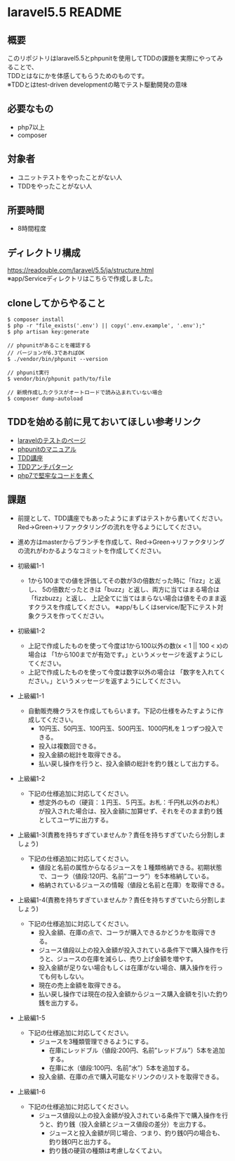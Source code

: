 # laravel5.5 README

## 概要
このリポジトリはlaravel5.5とphpunitを使用してTDDの課題を実際にやってみることで、  
TDDとはなにかを体感してもらうためのものです。  
※TDDとはtest-driven developmentの略でテスト駆動開発の意味

## 必要なもの
* php7以上
* composer 

## 対象者
* ユニットテストをやったことがない人
* TDDをやったことがない人

## 所要時間
* 8時間程度

## ディレクトリ構成
https://readouble.com/laravel/5.5/ja/structure.html  
※app/Serviceディレクトリはこちらで作成しました。

## cloneしてからやること
```
$ composer install
$ php -r "file_exists('.env') || copy('.env.example', '.env');"
$ php artisan key:generate

// phpunitがあることを確認する
// バージョンが6.3であればOK
$ ./vendor/bin/phpunit --version

// phpunit実行
$ vendor/bin/phpunit path/to/file

// 新規作成したクラスがオートロードで読み込まれていない場合
$ composer dump-autoload
```

## TDDを始める前に見ておいてほしい参考リンク
* [laravelのテストのページ](https://readouble.com/laravel/5.5/ja/testing.html)
* [phpunitのマニュアル](https://phpunit.de/manual/6.3/ja/index.html)
* [TDD講座](http://gihyo.jp/dev/serial/01/tdd)
* [TDDアンチパターン](http://www.hyuki.com/yukiwiki/wiki.cgi?TddAntiPatterns)
* [php7で堅牢なコードを書く](https://www.youtube.com/watch?v=54jHDHvcYAo)

## 課題
* 前提として、TDD講座でもあったようにまずはテストから書いてください。  
Red→Green→リファクタリングの流れを守るようにしてください。
* 進め方はmasterからブランチを作成して、Red→Green→リファクタリングの流れがわかるようなコミットを作成してください。

* 初級編1-1
  * 1から100までの値を評価してその数が3の倍数だった時に「fizz」と返し、
5の倍数だったときは「buzz」と返し、両方に当てはまる場合は「fizzbuzz」と返し、
上記全てに当てはまらない場合は値をそのまま返すクラスを作成してください。
※app/もしくはservice/配下にテスト対象クラスを作ってください。
* 初級編1-2
  * 上記で作成したものを使って今度は1から100以外の数(x < 1 || 100 < x)の場合は
「1から100までが有効です。」というメッセージを返すようにしてください。
  * 上記で作成したものを使って今度は数字以外の場合は
「数字を入れてください。」というメッセージを返すようにしてください。

* 上級編1-1
  * 自動販売機クラスを作成してもらいます。下記の仕様をみたすように作成してください。
    * 10円玉、50円玉、100円玉、500円玉、1000円札を１つずつ投入できる。
    * 投入は複数回できる。
    * 投入金額の総計を取得できる。
    * 払い戻し操作を行うと、投入金額の総計を釣り銭として出力する。
* 上級編1-2
  * 下記の仕様追加に対応してください。
    * 想定外のもの（硬貨：１円玉、５円玉。お札：千円札以外のお札）が投入された場合は、投入金額に加算せず、それをそのまま釣り銭としてユーザに出力する。
* 上級編1-3(責務を持ちすぎていませんか？責任を持ちすぎていたら分割しましょう)
  * 下記の仕様追加に対応してください。
    * 値段と名前の属性からなるジュースを１種類格納できる。初期状態で、コーラ（値段:120円、名前”コーラ”）を5本格納している。
    * 格納されているジュースの情報（値段と名前と在庫）を取得できる。
* 上級編1-4(責務を持ちすぎていませんか？責任を持ちすぎていたら分割しましょう)
  * 下記の仕様追加に対応してください。
    * 投入金額、在庫の点で、コーラが購入できるかどうかを取得できる。
    * ジュース値段以上の投入金額が投入されている条件下で購入操作を行うと、ジュースの在庫を減らし、売り上げ金額を増やす。
    * 投入金額が足りない場合もしくは在庫がない場合、購入操作を行っても何もしない。
    * 現在の売上金額を取得できる。
    * 払い戻し操作では現在の投入金額からジュース購入金額を引いた釣り銭を出力する。
* 上級編1-5
  * 下記の仕様追加に対応してください。
    * ジュースを3種類管理できるようにする。
      * 在庫にレッドブル（値段:200円、名前”レッドブル”）5本を追加する。
      * 在庫に水（値段:100円、名前”水”）5本を追加する。
    * 投入金額、在庫の点で購入可能なドリンクのリストを取得できる。
* 上級編1-6
  * 下記の仕様追加に対応してください。
    * ジュース値段以上の投入金額が投入されている条件下で購入操作を行うと、釣り銭（投入金額とジュース値段の差分）を出力する。
      * ジュースと投入金額が同じ場合、つまり、釣り銭0円の場合も、釣り銭0円と出力する。
      * 釣り銭の硬貨の種類は考慮しなくてよい。
